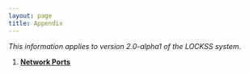 ```yaml
---
layout: page
title: Appendix
---
```


*This information applies to version 2.0-alpha1 of the LOCKSS system.*

1.  [**Network Ports**](ports)
